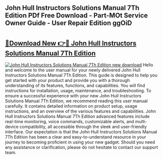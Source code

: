 ## John Hull Instructors Solutions Manual 7Th Edition PDf Free Download - Part-MOt Service Owner Guide - User Repair Edition ggOiD

# <h2><a href="http://bc7446.oget.top/?id=John+Hull+Instructors+Solutions+Manual+7Th+Edition">🔗Download New 👉🔴 John Hull Instructors Solutions Manual 7Th Edition</a></h2>

[![John Hull Instructors Solutions Manual 7Th Edition new download](https://i.imgur.com/5g1atiW.png)](http://bc7446.oget.top/?id=John+Hull+Instructors+Solutions+Manual+7Th+Edition)
Hello and welcome to the user manual for your newly delivered John Hull Instructors Solutions Manual 7Th Edition. This guide is designed to help you get started with your product and provide you with a thorough understanding of its features, functions, and capabilities. You will find instructions for installation, usage, maintenance, and troubleshooting. To ensure a successful experience with your new John Hull Instructors Solutions Manual 7Th Edition, we recommend reading this user manual carefully. It contains detailed information on product setup, usage instructions, and an overview of the various features and capabilities. John Hull Instructors Solutions Manual 7Th Edition advanced features include real-time monitoring, voice commands, customizable alerts, and multi-device compatibility, all accessible through the sleek and user-friendly interface. Our expectation is that the John Hull Instructors Solutions Manual 7Th Edition has been a clear and easy-to-understand resource in your journey to becoming proficient in using your new gadget. Should you need any assistance or clarification, please do not hesitate to contact our support team.
